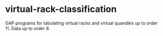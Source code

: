 # virtual-rack-classification
GAP programs for tabulating virtual racks and virtual quandles up to order 11. Data up to order 8.
